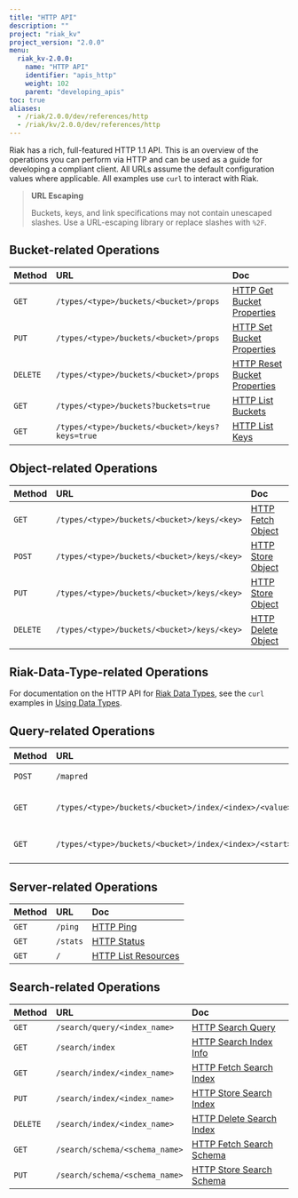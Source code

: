 ```yaml
---
title: "HTTP API"
description: ""
project: "riak_kv"
project_version: "2.0.0"
menu:
  riak_kv-2.0.0:
    name: "HTTP API"
    identifier: "apis_http"
    weight: 102
    parent: "developing_apis"
toc: true
aliases:
  - /riak/2.0.0/dev/references/http
  - /riak/kv/2.0.0/dev/references/http
---
```


Riak has a rich, full-featured HTTP 1.1 API. This is an overview of the
operations you can perform via HTTP and can be used as a guide for
developing a compliant client. All URLs assume the default configuration
values where applicable. All examples use `curl` to interact with Riak.

> **URL Escaping**
>
> Buckets, keys, and link specifications may not contain unescaped
slashes. Use a URL-escaping library or replace slashes with `%2F`.

## Bucket-related Operations

Method | URL | Doc
:------|:----|:---
`GET` | `/types/<type>/buckets/<bucket>/props` | [HTTP Get Bucket Properties](/riak/kv/2.0.0/developing/api/http/get-bucket-props)
`PUT` | `/types/<type>/buckets/<bucket>/props` | [HTTP Set Bucket Properties](/riak/kv/2.0.0/developing/api/http/set-bucket-props)
`DELETE` | `/types/<type>/buckets/<bucket>/props` | [HTTP Reset Bucket Properties](/riak/kv/2.0.0/developing/api/http/reset-bucket-props)
`GET` | `/types/<type>/buckets?buckets=true` | [HTTP List Buckets](/riak/kv/2.0.0/developing/api/http/list-buckets)
`GET` | `/types/<type>/buckets/<bucket>/keys?keys=true` | [HTTP List Keys](/riak/kv/2.0.0/developing/api/http/list-keys)

## Object-related Operations

Method | URL | Doc
:------|:----|:---
`GET` | `/types/<type>/buckets/<bucket>/keys/<key>` | [HTTP Fetch Object](/riak/kv/2.0.0/developing/api/http/fetch-object)
`POST` | `/types/<type>/buckets/<bucket>/keys/<key>` | [HTTP Store Object](/riak/kv/2.0.0/developing/api/http/store-object)
`PUT` | `/types/<type>/buckets/<bucket>/keys/<key>` | [HTTP Store Object](/riak/kv/2.0.0/developing/api/http/store-object)
`DELETE` | `/types/<type>/buckets/<bucket>/keys/<key>` | [HTTP Delete Object](/riak/kv/2.0.0/developing/api/http/delete-object)

## Riak-Data-Type-related Operations

For documentation on the HTTP API for [Riak Data Types](/riak/kv/2.0.0/learn/concepts/crdts),
see the `curl` examples in [Using Data Types](/riak/kv/2.0.0/developing/data-types).

## Query-related Operations

Method | URL | Doc
:------|:----|:---
`POST` | `/mapred` | [HTTP MapReduce](/riak/kv/2.0.0/developing/api/http/mapreduce)
`GET` | `/types/<type>/buckets/<bucket>/index/<index>/<value>` | [HTTP Secondary Indexes](/riak/kv/2.0.0/developing/api/http/secondary-indexes)
`GET` | `/types/<type>/buckets/<bucket>/index/<index>/<start>/<end>` | [HTTP Secondary Indexes](/riak/kv/2.0.0/developing/api/http/secondary-indexes)

## Server-related Operations

Method | URL | Doc
:------|:----|:---
`GET` | `/ping` | [HTTP Ping](/riak/kv/2.0.0/developing/api/http/ping)
`GET` | `/stats` | [HTTP Status](/riak/kv/2.0.0/developing/api/http/status)
`GET` | `/` | [HTTP List Resources](/riak/kv/2.0.0/developing/api/http/list-resources)

## Search-related Operations

Method | URL | Doc
:------|:----|:---
`GET` | `/search/query/<index_name>` | [HTTP Search Query](/riak/kv/2.0.0/developing/api/http/search-query)
`GET` | `/search/index` | [HTTP Search Index Info](/riak/kv/2.0.0/developing/api/http/search-index-info)
`GET` | `/search/index/<index_name>` | [HTTP Fetch Search Index](/riak/kv/2.0.0/developing/api/http/fetch-search-index)
`PUT` | `/search/index/<index_name>` | [HTTP Store Search Index](/riak/kv/2.0.0/developing/api/http/store-search-index)
`DELETE` | `/search/index/<index_name>` | [HTTP Delete Search Index](/riak/kv/2.0.0/developing/api/http/delete-search-index)
`GET` | `/search/schema/<schema_name>` | [HTTP Fetch Search Schema](/riak/kv/2.0.0/developing/api/http/fetch-search-schema)
`PUT` | `/search/schema/<schema_name>` | [HTTP Store Search Schema](/riak/kv/2.0.0/developing/api/http/store-search-schema)
